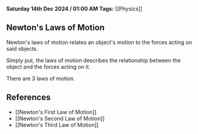 **Saturday 14th Dec 2024 / 01:00 AM**
**Tags:** [[Physics]]
## Newton's Laws of Motion
Newton's laws of motion relates an object's motion to the forces acting on said objects.

Simply put, the laws of motion describes the relationship between the object and the forces acting on it.

There are 3 laws of motion.
## References
- [[Newton's First Law of Motion]]
- [[Newton's Second Law of Motion]]
- [[Newton's Third Law of Motion]]